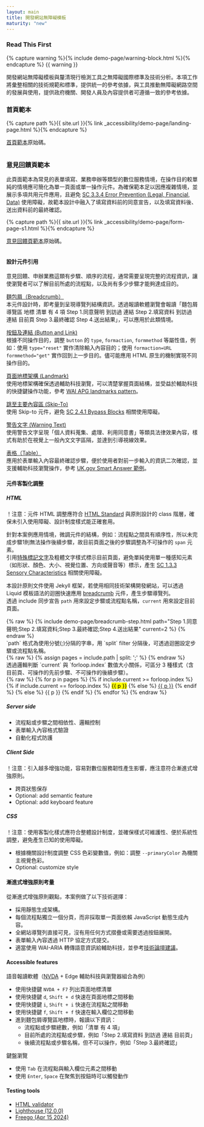 ```yaml
---
layout: main
title: 開發網站無障礙模板
maturity: "new"
---
```


### Read This First
{% capture warning %}{% include demo-page/warning-block.html %}{% endcapture %}
{{ warning }}

開發網站無障礙模板與釐清現行檢測工具之無障礙國際標準及技術分析。本項工作將彙整相關的技術規範和標準，提供統一的參考依據，與工具推動無障礙網路空間的發展與使用，提供政府機關、開發人員及內容提供者可遵循一致的參考依據。

### 首頁範本

{% capture path %}{{ site.url }}{% link _accessibility/demo-page/landing-page.html %}{% endcapture %}

[首頁範本]({{path}})原始碼。

<div class="bg-layer1 overflow-auto f6 ph3 pv3 highlight maxh br3 fs7">
  <pre data-fetch-url="{{path}}"></pre>
</div>

### 意見回饋頁範本

此頁面範本為常見的表單填寫、業務申辦等類型的數位服務情境，在操作目的較單純的情境應可簡化為單一頁面或單一操作元件。為確保範本足以因應複雜情境，並展示多項共用元件應用，且避免 [SC 3.3.4 Error Prevention (Legal, Financial, Data)](https://www.w3.org/WAI/WCAG22/Understanding/error-prevention-legal-financial-data.html) 使用障礙，故範本設計中融入了填寫資料前的同意宣告，以及填寫資料後、送出資料前的最終確認。

{% capture path %}{{ site.url }}{% link _accessibility/demo-page/form-page-s1.html %}{% endcapture %}

[意見回饋頁範本]({{path}})原始碼。

<div class="bg-layer1 overflow-auto f6 ph3 pv3 highlight maxh br3 fs7">
  <pre data-fetch-url="{{path}}"></pre>
</div>

#### 設計元件引用

意見回饋、申辦業務這類有步驟、順序的流程，通常需要呈現完整的流程資訊，讓使瀏覽者可以了解目前所處的流程點，以及尚有多少步驟才能夠達成目的。

[麵包屑（Breadcrumb）](https://guide.nics.nat.gov.tw/components/breadcrumb/index.html)  
本元件設計時，即考量到呈現導覽列結構資訊，透過報讀軟體瀏覽會報讀「麵包屑  導覽區 地標  清單  有 4 項  Step 1.同意聲明  到訪過  連結    Step 2.填寫資料  到訪過  連結    目前頁  Step 3.最終確認  Step 4.送出結果」，可以應用於此類情境。

[按鈕及連結 (Button and Link)](https://guide.nics.nat.gov.tw/components/button-and-link/index.html)  
根據不同操作目的，調整 `button` 的 `type`, `formaction`, `formmethod` 等屬性值，例如：使用 `type="reset"` 實作清除輸入內容目的；使用 `formaction=URL formmethod="get"` 實作回到上一步目的。儘可能應用 HTML 原生的機制實現不同操作目的。

[頁面地標架構 (Landmark)](https://guide.nics.nat.gov.tw/components/landmark/index.html)  
使用地標架構確保透過輔助科技瀏覽，可以清楚掌握頁面結構，並受益於輔助科技的快捷鍵操作功能，參考 [WAI APG landmarks pattern](https://www.w3.org/WAI/ARIA/apg/patterns/landmarks/)。

[跳至主要內容區 (Skip-To)](https://guide.nics.nat.gov.tw/components/skip-to/index.html)  
使用 Skip-to 元件，避免 [SC 2.4.1 Bypass Blocks](https://www.w3.org/WAI/WCAG22/Understanding/bypass-blocks) 相關使用障礙。  

[警告文字 (Warning Text)](https://guide.nics.nat.gov.tw/components/warning-text/index.html)  
使用警告文字呈現「個人資料蒐集、處理、利用同意書」等類具法律效果內容，樣式有助於在視覺上一般內文文字區隔，並達到引導視線效果。

[表格（Table）](https://guide.nics.nat.gov.tw/components/table/index.html)  
應用於表單輸入內容最終確認步驟，便於使用者對前一步輸入的資訊二次確認，並支援輔助科技瀏覽操作，參考 [UK.gov Smart Answer 範例](https://www.gov.uk/additional-commodity-code)。

#### 元件客製化調整

##### HTML  
<div class="warning-text">
  <p>
    ！注意：元件 HTML 調整應符合 <a href="https://html.spec.whatwg.org/multipage/">HTML Standard</a> 與原則設計的 class 階層，確保未引入使用障礙、設計制度樣式能正確套用。
  </p>
</div>

針對本案例應用情境，微調元件的結構，例如：流程點之間具有順序性，所以未完成步驟1則無法操作後續步驟，故目前頁面之後的步驟調整為不可操作的 `span` 元素。  
引用[特殊標記文字](https://guide.nics.nat.gov.tw/visual/typography/index.html)及粗體文字樣式標示目前頁面，避免單純使用單一種感知元素（如形狀、顏色、大小、視覺位置、方向或聲音等）標示，產生 [SC 1.3.3 Sensory Characteristics](https://www.w3.org/WAI/WCAG22/Understanding/sensory-characteristics.html) 相關使用障礙。  

本設計原則文件使用 Jekyll 框架，若使用相同技術架構開發網站，可以透過 Liquid 模板語法的迴圈快速應用 [breadcrumb](https://guide.nics.nat.gov.tw/components/breadcrumb/index.html) 元件，產生步驟導覽列。  
透過 include 同步宣告 `path` 用來設定步驟或流程點名稱，`current` 用來設定目前頁面。
<div class="bg-layer1 overflow-auto f6 ph3 pv3 highlight maxh br3 fs7">
  {% raw %}
    <!-- Liquid templating syntax in Jekyll -->
      {% include  demo-page/breadcrumb-step.html
        path="Step 1.同意聲明;Step 2.填寫資料;Step 3.最終確認;Step 4.送出結果"
        current=2
      %}
  {% endraw %}
</div>
`path` 格式為使用分號(;)分隔的字串，用 `split` filter 分隔後，可透過迴圈設定步驟或流程點名稱。
<div class="bg-layer1 overflow-auto f6 ph3 pv3 highlight maxh br3 fs7">
  {% raw %}
    <!-- Liquid templating syntax in Jekyll -->
        {% assign pages = include.path | split: ';' %}
    {% endraw %}
</div>
透過邏輯判斷 `current` 與 `forloop.index` 數值大小關係，可區分 3 種樣式（含目前頁、可操作的先前步驟、不可操作的後續步驟）。
<div class="bg-layer1 overflow-auto f6 ph3 pv3 highlight maxh br3 fs7">
  {% raw %}
    <!-- Liquid templating syntax in Jekyll -->
     {% for p in pages %}  
        {% if include.current >= forloop.index  %}  
          {% if include.current == forloop.index  %}  
            <mark>{{ p }}</mark>
          {% else %}  
            <a href="./">{{ p }}</a>
          {% endif %}  
        {% else %}  
          <span>{{ p }}</span>
        {% endif %}  
      {% endfor %}  
  {% endraw %}
</div>

##### Server side  
- 流程點或步驟之間相依性、邏輯控制
- 表單輸入內容格式驗證
- 自動化程式防護

##### Client Side
<div class="warning-text">
  <p>
    ！注意：引入越多增強功能，容易對數位服務韌性產生影響，應注意符合漸進式增強原則。
  </p>
</div>

- 跨頁狀態保存
- Optional: add semantic feature
- Optional: add keyboard feature

##### CSS
<div class="warning-text">
  <p>
    ！注意：使用客製化樣式應符合整體設計制度，並確保樣式可維護性、便於系統性調整，避免產生已知的使用障礙。
  </p>
</div>

- 根據機關設計制度調整 CSS 色彩變數值，例如：調整 `--primaryColor` 為機關主視覺色彩。
- Optional: customize style

#### 漸進式增強原則考量

從漸進式增強原則觀點，本案例做了以下技術選擇：
- 採用靜態生成架構。
- 每個流程點獨立一個分頁，而非採取單一頁面依賴 JavaScript 動態生成內容。
- 全網站導覽列直接可見，沒有用任何方式摺疊或需要透過按鈕展開。
- 表單輸入內容透過 HTTP 協定方式提交。
- 適當使用 WAI-ARIA 轉傳語意資訊給輔助科技，並參考[技術論壇建議](https://www.tpgi.com/required-attribute-requirements/#comment-1094)。

#### Accessible features

語音報讀軟體（[NVDA](https://www.nvaccess.org/) + Edge 輔助科技與瀏覽器組合為例）
- 使用快捷鍵 `NVDA + F7` 列出頁面地標清單
- 使用快捷鍵 `d`, `Shift + d` 快速在頁面地標之間移動
- 使用快捷鍵 `i`, `Shift + i` 快速在流程點之間移動
- 使用快捷鍵 `f`, `Shift + f` 快速在輸入欄位之間移動
- 進到麵包屑導覽區地標時，報讀以下資訊：
    - 流程點或步驟總數，例如「清單 有 4 項」
    - 目前所處的流程點或步驟，例如「Step 2.填寫資料  到訪過  連結    目前頁」
    - 後續流程點或步驟名稱，但不可以操作，例如「Step 3.最終確認」

鍵盤瀏覽
- 使用 `Tab` 在流程點與輸入欄位元素之間移動
- 使用 `Enter`, `Space` 在聚焦到按鈕時可以觸發動作

#### Testing tools
- [HTML validator](https://validator.nu/)
- [Lighthouse (12.0.0)](https://developer.chrome.com/docs/lighthouse/overview)
- [Freego (Apr 15 2024)](https://accessibility.moda.gov.tw/Download/Detail/2763?Category=70)

